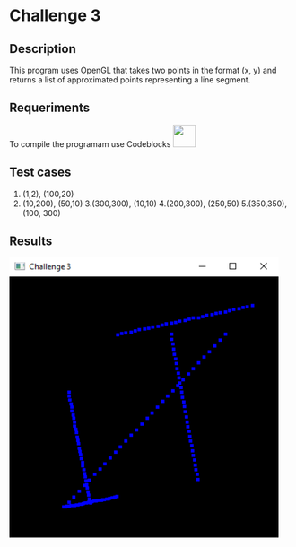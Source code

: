 # Challenge 3

## Description
This program uses OpenGL that takes two points in the format (x, y) and returns a list of approximated points representing a line segment.

## Requeriments
<div>
    <p align="left">
        To compile the programam use Codeblocks
    <img width="40px" height="40px" src="https://www.nesabamedia.com/wp-content/uploads/2019/07/Code-Blocks-Logo-1.png"/>
</div>

## Test cases
1. (1,2),  (100,20)
2. (10,200), (50,10)
3.(300,300), (10,10)
4.(200,300), (250,50)
5.(350,350), (100, 300)

## Results
<img src="https://raw.githubusercontent.com/sayuri-gui/ChallengeAlgorithms/main/challenge3/Challenge3.png" alt="Logo" width="480" height="500">
